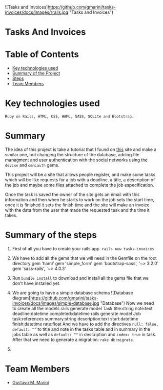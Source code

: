 ![Tasks and Invoices]https://github.com/gmarini/tasks-invoices/docs/images/rrails.jpg "Tasks and Invoices")

Tasks And Invoices
==================

# Table of Contents

* [Key technologies used](#tech-used) 
* [Summary of the Project](#project-summary) 
* [Steps](#project-steps) 
* [Team Members](#team-members)

# <a name="tech-used"></a>Key technologies used

`Ruby on Rails, HTML, CSS, HAML, SASS, SQLite and Bootstrap.`

# <a name="project-summary"></a>Summary
The idea of this project is take a tutorial that I found on [this](http://arubystory.blogspot.com.au/p/tutorials.html "A Ruby Story") site and make a similar one, but changing the structure of the database, adding file managment and user authentication
with the social networks using the `devise` and `omniauth` gems.

This project will be a site that allows people register, and make some tasks which will be like requests for a job with a deadline, a title, a description of the job and maybe some files attached to complete the job especification.

Once the task is saved the owner of the site gets an email with this information and then when he starts to work on the job sets the start time, once it is finished it sets the finish time and the site will make an invoice with the data from the user that made the requested task and the time it takes.

# <a name="project-steps"></a>Summary of the steps
1.  First of all you have to create your rails app.
	`rails new tasks-invoices`

2.  We have to add all the gems that we will need in the Gemfile on the root directory
		gem 'haml'
		gem 'simple_form'
		gem 'bootstrap-sass', '~> 3.2.0'
		gem 'sass-rails', '~> 4.0.3'
3. 	Run `bundle install` to download and install all the gems file that we don't have installed yet.

4. 	We are going to have a simple database schema
	![Database diagram]https://github.com/gmarini/tasks-invoices/docs/images/simple-database.jpg "Database")
	Now we need to create all the models
		rails generate model Task title:string note:text deadline:datetime completed:datetime
		rails generate model Job task:references summary:string description:text start:datetime finish:datetime rate:float
	And we have to add  the directives `null: false, default: ""` to title and note in the tasks table and in summary in the jobs table as well as `default: ""` in description and `index: true` in task.
	After that we need to generate a migration: `rake db:migrate`.
5. 	

# <a name="team-members"></a>Team Members
* [Gustavo M. Marini](http://gustavommarini.com.ar "My personal Website (Under construction)")
